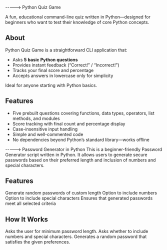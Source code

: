 -----> Python Quiz Game 

A fun, educational command-line quiz written in Python—designed for beginners who want to test their knowledge of core Python concepts.

## About
Python Quiz Game is a straightforward CLI application that:
- Asks **5 basic Python questions**
- Provides instant feedback (“Correct!” / “Incorrect!”)
- Tracks your final score and percentage
- Accepts answers in lowercase only for simplicity

Ideal for anyone starting with Python basics.

## Features
- Five prebuilt questions covering functions, data types, operators, list methods, and modules
- Score tracking with final count and percentage display
- Case-insensitive input handling
- Simple and well-commented code
- No dependencies beyond Python’s standard library—works offline

-----> Password Generator in Python
This is a beginner-friendly Password Generator script written in Python. It allows users to generate secure passwords based on their preferred length and inclusion of numbers and special characters.

## Features

Generate random passwords of custom length
Option to include numbers
Option to include special characters
Ensures that generated passwords meet all selected criteria

## How It Works

Asks the user for minimum password length.
Asks whether to include numbers and special characters.
Generates a random password that satisfies the given preferences.

